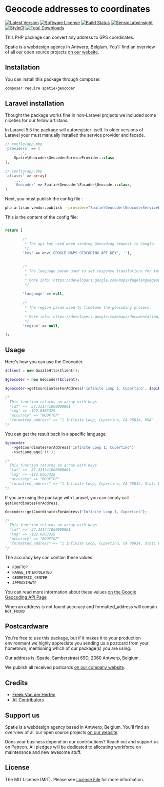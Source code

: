 # Geocode addresses to coordinates

[![Latest Version](https://img.shields.io/github/release/spatie/geocoder.svg?style=flat-square)](https://github.com/spatie/geocoder/releases)
[![Software License](https://img.shields.io/badge/license-MIT-brightgreen.svg?style=flat-square)](LICENSE.md)
[![Build Status](https://img.shields.io/travis/spatie/geocoder/master.svg?style=flat-square)](https://travis-ci.org/spatie/geocoder)
[![SensioLabsInsight](https://img.shields.io/sensiolabs/i/c0e7c71d-351a-4996-9d74-24abfa074410.svg?style=flat-square)](https://insight.sensiolabs.com/projects/c0e7c71d-351a-4996-9d74-24abfa074410)
[![StyleCI](https://styleci.io/repos/19355432/shield)](https://styleci.io/repos/19355432)
[![Total Downloads](https://img.shields.io/packagist/dt/spatie/geocoder.svg?style=flat-square)](https://packagist.org/packages/spatie/geocoder)

This PHP package can convert any address to GPS coordinates.

Spatie is a webdesign agency in Antwerp, Belgium. You'll find an overview of all our open source projects [on our website](https://spatie.be/opensource).

## Installation

You can install this package through composer.

```bash
composer require spatie/geocoder
```
## Laravel installation

Thought the package works fine in non-Laravel projects we included some niceties for our fellow artistans.

In Laravel 5.5 the package will autoregister itself. In older versions of Laravel your must manually installed the service provider and facade.

```php
// config/app.php
'providers' => [
    '...',
    Spatie\Geocoder\GeocoderServiceProvider::class
];
```

```php
// config/app.php
'aliases' => array(
	...
	'Geocoder' => Spatie\Geocoder\Facades\Geocoder::class,
)
```

Next, you must publish the config file :

```bash
php artisan vendor:publish --provider="Spatie\Geocoder\GeocoderServiceProvider" --tag="config"
```

This is the content of the config file:

```php

return [

        /*
         * The api key used when sending Geocoding request to Google.
         */
        'key' => env('GOOGLE_MAPS_GEOCODING_API_KEY', ''),
    
    
        /*
         * The language param used to set response translations for textual data.
         *
         * More info: https://developers.google.com/maps/faq#languagesupport
         */
    
        'language' => null,
    
        /*
         * The region param used to finetune the geocoding process.
         *
         * More info: https://developers.google.com/maps/documentation/geocoding/intro#RegionCodes
         */
        'region' => null,

];
```


## Usage

Here's how you can use the Geocoder.

```php
$client = new GuzzleHttp\Client();

$geocoder = new Geocoder($client);

$geocoder->getCoordinatesForAddress('Infinite Loop 1, Cupertino', $apiKey);

/* 
  This function returns an array with keys
  "lat" =>  37.331741000000001
  "lng" => -122.0303329
  "accuracy" => "ROOFTOP"
  "formatted_address" => "1 Infinite Loop, Cupertino, CA 95014, USA"
*/
```

You can get the result back in a specific language.

```php
$geocoder
   ->getCoordinatesForAddress('Infinite Loop 1, Cupertino')
   ->setLanguage('it');

/* 
  This function returns an array with keys
  "lat" =>  37.331741000000001
  "lng" => -122.0303329
  "accuracy" => "ROOFTOP"
  "formatted_address" => "1 Infinite Loop, Cupertino, CA 95014, Stati Uniti"
*/
```

If you are using the package with Laravel, you can simply call `getCoordinatesForAddress`.

```php
Geocoder::getCoordinatesForAddress('Infinite Loop 1, Cupertino');

/* 
  This function returns an array with keys
  "lat" =>  37.331741000000001
  "lng" => -122.0303329
  "accuracy" => "ROOFTOP"
  "formatted_address" => "1 Infinite Loop, Cupertino, CA 95014, Stati Uniti"
*/
```

The accuracy key can contain these values:
- `ROOFTOP`
- `RANGE_INTERPOLATED`
- `GEOMETRIC_CENTER`
- `APPROXIMATE`

You can read more information about these values [on the Google Geocoding API Page](https://developers.google.com/maps/documentation/geocoding/ "Google Geocoding API")

When an address is not found accuracy and formatted_address will contain `NOT_FOUND`

## Postcardware

You're free to use this package, but if it makes it to your production environment we highly appreciate you sending us a postcard from your hometown, mentioning which of our package(s) you are using.

Our address is: Spatie, Samberstraat 69D, 2060 Antwerp, Belgium.

We publish all received postcards [on our company website](https://spatie.be/en/opensource/postcards).

## Credits

- [Freek Van der Herten](https://github.com/freekmurze)
- [All Contributors](../../contributors)

## Support us

Spatie is a webdesign agency based in Antwerp, Belgium. You'll find an overview of all our open source projects [on our website](https://spatie.be/opensource).

Does your business depend on our contributions? Reach out and support us on [Patreon](https://www.patreon.com/spatie). 
All pledges will be dedicated to allocating workforce on maintenance and new awesome stuff.

## License

The MIT License (MIT). Please see [License File](LICENSE.md) for more information.
